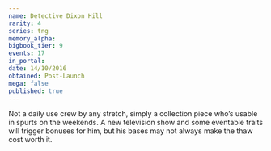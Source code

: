 ```yaml
---
name: Detective Dixon Hill
rarity: 4
series: tng
memory_alpha:
bigbook_tier: 9
events: 17
in_portal:
date: 14/10/2016
obtained: Post-Launch
mega: false
published: true
---
```


Not a daily use crew by any stretch, simply a collection piece who’s usable in spurts on the weekends. A new television show and some eventable traits will trigger bonuses for him, but his bases may not always make the thaw cost worth it.
